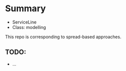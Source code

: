 # Summary
* ServiceLine
* Class: modelling

This repo is corresponding to spread-based approaches.

## TODO:
* ...